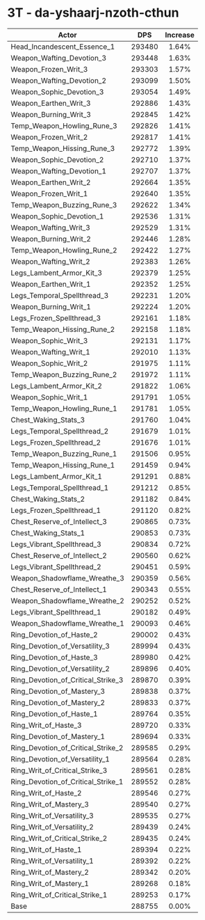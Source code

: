 # 3T - da-yshaarj-nzoth-cthun
| Actor | DPS | Increase |
|---|:---:|:---:|
|Head_Incandescent_Essence_1|293480|1.64%|
|Weapon_Wafting_Devotion_3|293448|1.63%|
|Weapon_Frozen_Writ_3|293303|1.57%|
|Weapon_Wafting_Devotion_2|293099|1.50%|
|Weapon_Sophic_Devotion_3|293054|1.49%|
|Weapon_Earthen_Writ_3|292886|1.43%|
|Weapon_Burning_Writ_3|292845|1.42%|
|Temp_Weapon_Howling_Rune_3|292826|1.41%|
|Weapon_Frozen_Writ_2|292817|1.41%|
|Temp_Weapon_Hissing_Rune_3|292772|1.39%|
|Weapon_Sophic_Devotion_2|292710|1.37%|
|Weapon_Wafting_Devotion_1|292707|1.37%|
|Weapon_Earthen_Writ_2|292664|1.35%|
|Weapon_Frozen_Writ_1|292640|1.35%|
|Temp_Weapon_Buzzing_Rune_3|292622|1.34%|
|Weapon_Sophic_Devotion_1|292536|1.31%|
|Weapon_Wafting_Writ_3|292529|1.31%|
|Weapon_Burning_Writ_2|292446|1.28%|
|Temp_Weapon_Howling_Rune_2|292422|1.27%|
|Weapon_Wafting_Writ_2|292383|1.26%|
|Legs_Lambent_Armor_Kit_3|292379|1.25%|
|Weapon_Earthen_Writ_1|292352|1.25%|
|Legs_Temporal_Spellthread_3|292231|1.20%|
|Weapon_Burning_Writ_1|292224|1.20%|
|Legs_Frozen_Spellthread_3|292161|1.18%|
|Temp_Weapon_Hissing_Rune_2|292158|1.18%|
|Weapon_Sophic_Writ_3|292131|1.17%|
|Weapon_Wafting_Writ_1|292010|1.13%|
|Weapon_Sophic_Writ_2|291975|1.11%|
|Temp_Weapon_Buzzing_Rune_2|291972|1.11%|
|Legs_Lambent_Armor_Kit_2|291822|1.06%|
|Weapon_Sophic_Writ_1|291791|1.05%|
|Temp_Weapon_Howling_Rune_1|291781|1.05%|
|Chest_Waking_Stats_3|291760|1.04%|
|Legs_Temporal_Spellthread_2|291679|1.01%|
|Legs_Frozen_Spellthread_2|291676|1.01%|
|Temp_Weapon_Buzzing_Rune_1|291506|0.95%|
|Temp_Weapon_Hissing_Rune_1|291459|0.94%|
|Legs_Lambent_Armor_Kit_1|291291|0.88%|
|Legs_Temporal_Spellthread_1|291212|0.85%|
|Chest_Waking_Stats_2|291182|0.84%|
|Legs_Frozen_Spellthread_1|291120|0.82%|
|Chest_Reserve_of_Intellect_3|290865|0.73%|
|Chest_Waking_Stats_1|290853|0.73%|
|Legs_Vibrant_Spellthread_3|290834|0.72%|
|Chest_Reserve_of_Intellect_2|290560|0.62%|
|Legs_Vibrant_Spellthread_2|290451|0.59%|
|Weapon_Shadowflame_Wreathe_3|290359|0.56%|
|Chest_Reserve_of_Intellect_1|290343|0.55%|
|Weapon_Shadowflame_Wreathe_2|290252|0.52%|
|Legs_Vibrant_Spellthread_1|290182|0.49%|
|Weapon_Shadowflame_Wreathe_1|290093|0.46%|
|Ring_Devotion_of_Haste_2|290002|0.43%|
|Ring_Devotion_of_Versatility_3|289994|0.43%|
|Ring_Devotion_of_Haste_3|289980|0.42%|
|Ring_Devotion_of_Versatility_2|289896|0.40%|
|Ring_Devotion_of_Critical_Strike_3|289870|0.39%|
|Ring_Devotion_of_Mastery_3|289838|0.37%|
|Ring_Devotion_of_Mastery_2|289833|0.37%|
|Ring_Devotion_of_Haste_1|289764|0.35%|
|Ring_Writ_of_Haste_3|289720|0.33%|
|Ring_Devotion_of_Mastery_1|289694|0.33%|
|Ring_Devotion_of_Critical_Strike_2|289585|0.29%|
|Ring_Devotion_of_Versatility_1|289564|0.28%|
|Ring_Writ_of_Critical_Strike_3|289561|0.28%|
|Ring_Devotion_of_Critical_Strike_1|289552|0.28%|
|Ring_Writ_of_Haste_2|289546|0.27%|
|Ring_Writ_of_Mastery_3|289540|0.27%|
|Ring_Writ_of_Versatility_3|289535|0.27%|
|Ring_Writ_of_Versatility_2|289439|0.24%|
|Ring_Writ_of_Critical_Strike_2|289435|0.24%|
|Ring_Writ_of_Haste_1|289394|0.22%|
|Ring_Writ_of_Versatility_1|289392|0.22%|
|Ring_Writ_of_Mastery_2|289342|0.20%|
|Ring_Writ_of_Mastery_1|289268|0.18%|
|Ring_Writ_of_Critical_Strike_1|289253|0.17%|
|Base|288755|0.00%|

